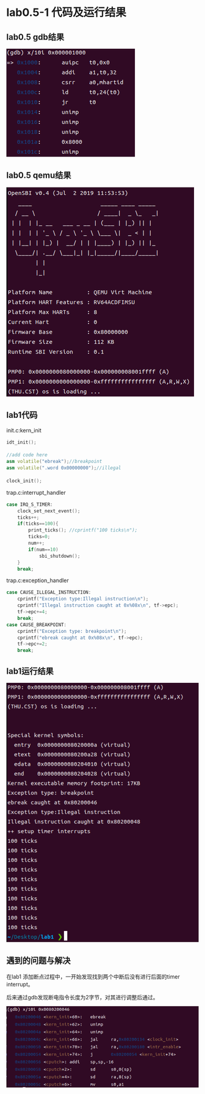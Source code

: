 # lab0.5-1 代码及运行结果

## lab0.5 gdb结果
![](lab0.5gdb.png)

## lab0.5 qemu结果
![](lab0.5qemu.png)

## lab1代码

init.c:kern_init
```cpp {.line-numbers}
idt_init();

//add code here
asm volatile("ebreak");//breakpoint
asm volatile(".word 0x00000000");//illegal
    
clock_init();
```
trap.c:interrupt_handler
```cpp {.line-numbers}
case IRQ_S_TIMER:
    clock_set_next_event();
    ticks++;
    if(ticks==100){
        print_ticks(); //cprintf("100 ticks\n");
        ticks=0;
        num++;
        if(num==10)
            sbi_shutdown();
    }
    break;
```

trap.c:exception_handler
```cpp {.line-numbers}
case CAUSE_ILLEGAL_INSTRUCTION:
    cprintf("Exception type:Illegal instruction\n");
    cprintf("Illegal instruction caught at 0x%08x\n", tf->epc);
    tf->epc+=4;
    break;
case CAUSE_BREAKPOINT:
    cprintf("Exception type: breakpoint\n");
    cprintf("ebreak caught at 0x%08x\n", tf->epc);
    tf->epc+=2;
    break;
```
## lab1运行结果
![](lab1ans.png)

## 遇到的问题与解决

在lab1 添加断点过程中，一开始发现找到两个中断后没有进行后面的timer interrupt。

后来通过gdb发现断电指令长度为2字节，对其进行调整后通过。

![](solve.png)